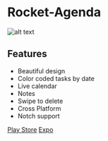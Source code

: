 # Rocket-Agenda

![alt text](https://i.imgur.com/QTAPGUw.png)

## Features

* Beautiful design
* Color coded tasks by date
* Live calendar
* Notes
* Swipe to delete
* Cross Platform
* Notch support

[Play Store](https://play.google.com/store/apps/details?id=com.amargol.rocketagenda)
[Expo](https://expo.io/@shr3y/rocket-agenda)
